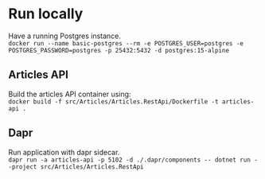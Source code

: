 # Run locally
Have a running Postgres instance.  
`docker run --name basic-postgres --rm -e POSTGRES_USER=postgres -e POSTGRES_PASSWORD=postgres -p 25432:5432 -d postgres:15-alpine`


## Articles API
Build the articles API container using:  
`docker build -f src/Articles/Articles.RestApi/Dockerfile -t articles-api .`


## Dapr
Run application with dapr sidecar.  
`dapr run -a articles-api -p 5102 -d ./.dapr/components -- dotnet run --project src/Articles/Articles.RestApi`